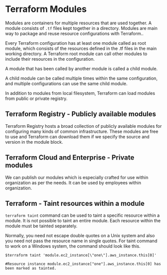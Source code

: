 # Terraform Modules

Modules are containers for multiple resources that are used together. A module consists of ```.tf``` files kept together
in a directory. Modules are main way to package and reuse resource configurations with Terraform..

Every Terraform configuration has at least one module called as root module, which consists of the resources defined in the
.tf files in the main working directory. A Terraform root module can call other modules to include their resources in the
configuration.

A module that has been called by another module is called a child module.

A child module can be called multiple times within the same configuration, and multiple configurations can use the same
child module.

In addition to modules from local filesystem, Terraform can load modules from public or private registry.

## Terraform Registry - Publicly available modules

Terraform Registry hosts a broad collection of publicly available modules for configuring many kinds of common infrastructure.
These modules are free to use and Terraform can download them if we specify the source and version in the module block.

## Terraform Cloud and Enterprise - Private modules

We can publish our modules which is especially crafted for use within organization as per the needs. 
It can be used by employees within organization.

## Terraform - Taint resources within a module

```terraform taint``` command can be used to taint a specific resource within a module.
It is not possible to taint an entire module. Each resource within the module must be tainted separately.

Normally, you need not escape double quotes on a Unix system and also you need not pass the resource name in single quotes.
For taint command to work on a Windows system, the command should look like this.

```shell
$terraform taint 'module.ec2_instance[\"one\"].aws_instance.this[0]'

#Resource instance module.ec2_instance["one"].aws_instance.this[0] has been marked as tainted.
```



